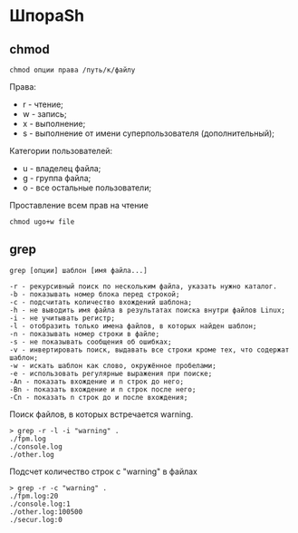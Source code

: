 # ШпораSh

## chmod
`chmod опции права /путь/к/файлу`

Права:
* r - чтение;
* w - запись;
* x - выполнение;
* s - выполнение  от имени суперпользователя (дополнительный);

Категории пользователей:
* u - владелец файла;
* g - группа файла;
* o - все остальные пользователи;

Проставление всем прав на чтение
```
chmod ugo+w file
```

## grep
`grep [опции] шаблон [имя файла...]`

```
-r - рекурсивный поиск по нескольким файла, указать нужно каталог.
-b - показывать номер блока перед строкой;
-c - подсчитать количество вхождений шаблона;
-h - не выводить имя файла в результатах поиска внутри файлов Linux;
-i - не учитывать регистр;
-l - отобразить только имена файлов, в которых найден шаблон;
-n - показывать номер строки в файле;
-s - не показывать сообщения об ошибках;
-v - инвертировать поиск, выдавать все строки кроме тех, что содержат шаблон;
-w - искать шаблон как слово, окружённое пробелами;
-e - использовать регулярные выражения при поиске;
-An - показать вхождение и n строк до него;
-Bn - показать вхождение и n строк после него;
-Cn - показать n строк до и после вхождения;
```

Поиск файлов, в которых встречается warning.
```
> grep -r -l -i "warning" .
./fpm.log
./console.log
./other.log
```

Подсчет количество строк с "warning" в файлах
```
> grep -r -c "warning" .
./fpm.log:20
./console.log:1
./other.log:100500
./secur.log:0
```
